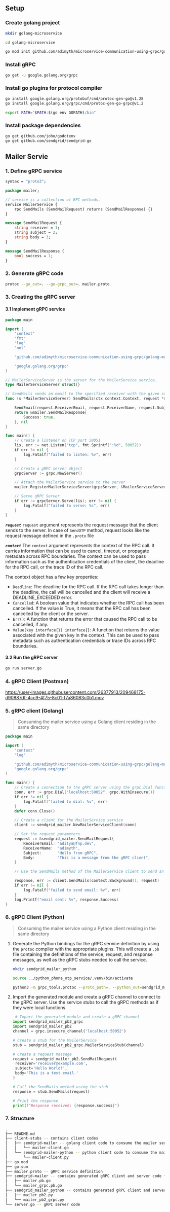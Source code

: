 ## Setup

### Create golang project

```bash
mkdir golang-microservice

cd golang-microservice

go mod init github.com/adimyth/microservice-communication-using-grpc/golang-microservice
```

### Install gRPC

```bash
go get -u google.golang.org/grpc
```

### Install go plugins for protocol compiler

```bash
go install google.golang.org/protobuf/cmd/protoc-gen-go@v1.28
go install google.golang.org/grpc/cmd/protoc-gen-go-grpc@v1.2

export PATH="$PATH:$(go env GOPATH)/bin"
```

### Install package dependencies

```bash
go get github.com/joho/godotenv
go get github.com/sendgrid/sendgrid-go
```

## Mailer Servie

### 1. Define gRPC service

```protobuf
syntax = "proto3";

package mailer;

// service is a collection of RPC methods.
service MailerService {
    rpc SendMails (SendMailRequest) returns (SendMailResponse) {}
}

message SendMailRequest {
    string receiver = 1;
    string subject = 2;
    string body = 3;
}

message SendMailResponse {
    bool success = 1;
}
```

### 2. Generate gRPC code

```bash
protoc --go_out=. --go-grpc_out=. mailer.proto
```

### 3. Creating the gRPC server

#### 3.1 Implement gRPC service

```go
package main

import (
	"context"
	"fmt"
	"log"
	"net"

	"github.com/adimyth/microservice-communication-using-grpc/golang-mailer-service/mailer"

	"google.golang.org/grpc"
)

// MailerServiceServer is the server for the MailerService service.
type MailerServiceServer struct{}

// SendMails sends an email to the specified receiver with the given subject and body.
func (s *MailerServiceServer) SendMails(ctx context.Context, request *mailer.SendMailRequest) (*mailer.SendMailResponse, error) {

	SendEmail(request.ReceiverEmail, request.ReceiverName, request.Subject, request.Body)
	return &mailer.SendMailResponse{
		Success: true,
	}, nil
}

func main() {
	// Create a listener on TCP port 50051
	lis, err := net.Listen("tcp", fmt.Sprintf(":%d", 50052))
	if err != nil {
		log.Fatalf("failed to listen: %v", err)
	}

	// Create a gRPC server object
	grpcServer := grpc.NewServer()

	// Attach the MailerService service to the server
	mailer.RegisterMailerServiceServer(grpcServer, &MailerServiceServer{})

	// Serve gRPC Server
	if err := grpcServer.Serve(lis); err != nil {
		log.Fatalf("failed to serve: %s", err)
	}
}
```

**_`request`_**
`request` argument represents the request message that the client sends to the server. In case of `SendOTP` method, request looks like the request message defined in the `.proto` file

**_`context`_**
The `context` argument represents the context of the RPC call. It carries information that can be used to cancel, timeout, or propagate metadata across RPC boundaries. The context can be used to pass information such as the authentication credentials of the client, the deadline for the RPC call, or the trace ID of the RPC call.

The context object has a few key properties:

- `Deadline`: The deadline for the RPC call. If the RPC call takes longer than the deadline, the call will be cancelled and the client will receive a DEADLINE_EXCEEDED error.
- `Cancelled`: A boolean value that indicates whether the RPC call has been cancelled. If the value is True, it means that the RPC call has been cancelled by the client or the server.
- `Err()`: A function that returns the error that caused the RPC call to be cancelled, if any.
- `Value(key interface{}) interface{}`: A function that returns the value associated with the given key in the context. This can be used to pass metadata such as authentication credentials or trace IDs across RPC boundaries.

#### 3.2 Run the gRPC server

```bash
go run server.go
```

### 4. gRPC Client (Postman)

https://user-images.githubusercontent.com/26377913/209468175-d90887df-4cc9-4f75-8c01-f7a86083c0b1.mov

### 5. gRPC client (Golang)

> Consuming the mailer service using a Golang client residing in the same directory

```go
package main

import (
	"context"
	"log"

	"github.com/adimyth/microservice-communication-using-grpc/golang-mailer-service/sendgrid-mailer"
	"google.golang.org/grpc"
)

func main() {
	// Create a connection to the gRPC server using the grpc.Dial function.
	conn, err := grpc.Dial("localhost:50052", grpc.WithInsecure())
	if err != nil {
		log.Fatalf("failed to dial: %v", err)
	}
	defer conn.Close()

	// Create a client for the MailerService service
	client := sendgrid_mailer.NewMailerServiceClient(conn)

	// Set the request parameters
	request := &sendgrid_mailer.SendMailRequest{
		ReceiverEmail: "aditya@fnp.dev",
		ReceiverName:  "adimyth",
		Subject:       "Hello from gRPC",
		Body:          "This is a message from the gRPC client",
	}

	// Use the SendMails method of the MailerService client to send an email to the specified receiver with the given subject and body.

	response, err := client.SendMails(context.Background(), request)
	if err != nil {
		log.Fatalf("failed to send email: %v", err)
	}
	log.Printf("email sent: %v", response.Success)
}
```

### 6. gRPC Client (Python)

> Consuming the mailer service using a Python client residing in the same directory

1. Generate the Python bindings for the gRPC service definition by using the `protoc` compiler with the appropriate plugins. This will create a `.pb` file containing the definitions of the service, request, and response messages, as well as the gRPC stubs needed to call the service.

   ```bash
   mkdir sendgrid_mailer_python

   source ../python_phone_otp_service/.venv/bin/activate

   python3 -m grpc_tools.protoc --proto_path=. --python_out=sendgrid_mailer_python --grpc_python_out=sendgrid_mailer_python mailer.proto
   ```

2. Import the generated module and create a gRPC channel to connect to the gRPC server. Use the service stubs to call the gRPC methods as if they were local functions.

   ```python
   	# Import the generated module and create a gRPC channel
   import sendgrid_mailer_pb2_grpc
   import sendgrid_mailer_pb2
   channel = grpc.insecure_channel('localhost:50052')

   # Create a stub for the MailerService
   stub = sendgrid_mailer_pb2_grpc.MailerServiceStub(channel)

   # Create a request message
   request = sendgrid_mailer_pb2.SendMailRequest(
   	receiver='receiver@example.com',
   	subject='Hello World!',
   	body='This is a test email.'
   )

   # Call the SendMails method using the stub
   response = stub.SendMails(request)

   # Print the response
   print(f"Response received: {response.success}")
   ```

### 7. Structure

```bash
.
├── README.md
├── client-stubs -- contains client codes
│   ├── sendgrid-mailer -- golang client code to consume the mailer service
│   │   └── mailer-client.go
│   └── sendgrid-mailer-python -- python client code to consume the mailer service
│       └── mailer-client.py
├── go.mod
├── go.sum
├── mailer.proto -- gRPC service definition
├── sendgrid-mailer -- contains generated gRPC client and server code for golang
│   ├── mailer.pb.go
│   └── mailer_grpc.pb.go
├── sendgrid_mailer_python -- contains generated gRPC client and server code for python
│   ├── mailer_pb2.py
│   └── mailer_pb2_grpc.py
└── server.go -- gRPC server code
```
